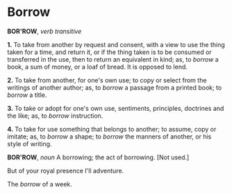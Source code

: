 # Borrow

**BOR'ROW**, _verb transitive_

**1.** To take from another by request and consent, with a view to use the thing taken for a time, and return it, or if the thing taken is to be consumed or transferred in the use, then to return an equivalent in kind; as, to _borrow_ a book, a sum of money, or a loaf of bread. It is opposed to lend.

**2.** To take from another, for one's own use; to copy or select from the writings of another author; as, to _borrow_ a passage from a printed book; to _borrow_ a title.

**3.** To take or adopt for one's own use, sentiments, principles, doctrines and the like; as, to _borrow_ instruction.

**4.** To take for use something that belongs to another; to assume, copy or imitate; as, to _borrow_ a shape; to _borrow_ the manners of another, or his style of writing.

**BOR'ROW**, _noun_ A borrowing; the act of borrowing. \[Not used.\]

But of your royal presence I'll adventure.

The _borrow_ of a week.